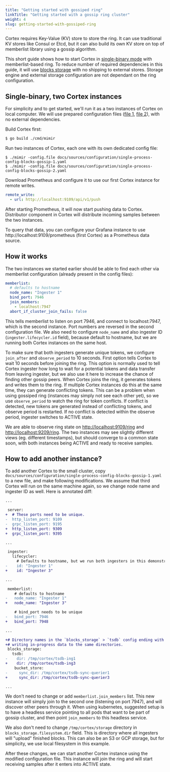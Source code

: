 ```yaml
---
title: "Getting started with gossiped ring"
linkTitle: "Getting started with a gossip ring cluster"
weight: 4
slug: getting-started-with-gossiped-ring
---
```


Cortex requires Key-Value (KV) store to store the ring. It can use traditional KV stores like Consul or Etcd,
but it can also build its own KV store on top of memberlist library using a gossip algorithm.

This short guide shows how to start Cortex in [single-binary mode](../architecture.md) with memberlist-based ring.
To reduce number of required dependencies in this guide, it will use [blocks storage](../blocks-storage/_index.md) with no shipping to external stores.
Storage engine and external storage configuration are not dependant on the ring configuration.

## Single-binary, two Cortex instances

For simplicity and to get started, we'll run it as a two instances of Cortex on local computer.
We will use prepared configuration files ([file 1](../../configuration/single-process-config-blocks-gossip-1.yaml), [file 2](../../configuration/single-process-config-blocks-gossip-2.yaml)), with no external
dependencies.

Build Cortex first:

```sh
$ go build ./cmd/mimir
```

Run two instances of Cortex, each one with its own dedicated config file:

```
$ ./mimir -config.file docs/sources/configuration/single-process-config-blocks-gossip-1.yaml
$ ./mimir -config.file docs/sources/configuration/single-process-config-blocks-gossip-2.yaml
```

Download Prometheus and configure it to use our first Cortex instance for remote writes.

```yaml
remote_write:
  - url: http://localhost:9109/api/v1/push
```

After starting Prometheus, it will now start pushing data to Cortex. Distributor component in Cortex will
distribute incoming samples between the two instances.

To query that data, you can configure your Grafana instance to use http://localhost:9109/prometheus (first Cortex) as a Prometheus data source.

## How it works

The two instances we started earlier should be able to find each other via memberlist configuration (already present in the config files):

```yaml
memberlist:
  # defaults to hostname
  node_name: "Ingester 1"
  bind_port: 7946
  join_members:
    - localhost:7947
  abort_if_cluster_join_fails: false
```

This tells memberlist to listen on port 7946, and connect to localhost:7947, which is the second instance.
Port numbers are reversed in the second configuration file.
We also need to configure `node_name` and also ingester ID (`ingester.lifecycler.id` field), because default to hostname,
but we are running both Cortex instances on the same host.

To make sure that both ingesters generate unique tokens, we configure `join_after` and `observe_period` to 10 seconds.
First option tells Cortex to wait 10 seconds before joining the ring. This option is normally used to tell Cortex ingester
how long to wait for a potential tokens and data transfer from leaving ingester, but we also use it here to increase
the chance of finding other gossip peers. When Cortex joins the ring, it generates tokens and writes them to the ring.
If multiple Cortex instances do this at the same time, they can generate conflicting tokens. This can be a problem
when using gossiped ring (instances may simply not see each other yet), so we use `observe_period` to watch the ring for token conflicts.
If conflict is detected, new tokens are generated instead of conflicting tokens, and observe period is restarted.
If no conflict is detected within the observe period, ingester switches to ACTIVE state.

We are able to observe ring state on [http://localhost:9109/ring](http://localhost:9109/ring) and [http://localhost:9209/ring](http://localhost:9209/ring).
The two instances may see slightly different views (eg. different timestamps), but should converge to a common state soon, with both instances
being ACTIVE and ready to receive samples.

## How to add another instance?

To add another Cortex to the small cluster, copy `docs/sources/configuration/single-process-config-blocks-gossip-1.yaml` to a new file,
and make following modifications. We assume that third Cortex will run on the same machine again, so we change node name and ingester ID as well. Here
is annotated diff:

```diff
...

 server:
+  # These ports need to be unique.
-  http_listen_port: 9109
-  grpc_listen_port: 9195
+  http_listen_port: 9309
+  grpc_listen_port: 9395

...

 ingester:
   lifecycler:
     # Defaults to hostname, but we run both ingesters in this demonstration on the same machine.
-    id: "Ingester 1"
+    id: "Ingester 3"

...

 memberlist:
    # defaults to hostname
-   node_name: "Ingester 1"
+   node_name: "Ingester 3"

    # bind_port needs to be unique
-   bind_port: 7946
+   bind_port: 7948

...

+# Directory names in the `blocks_storage` > `tsdb` config ending with `...1` to end with `...3`. This is to avoid different instances
+# writing in-progress data to the same directories.
 blocks_storage:
   tsdb:
-    dir: /tmp/cortex/tsdb-ing1
+    dir: /tmp/cortex/tsdb-ing3
    bucket_store:
-     sync_dir: /tmp/cortex/tsdb-sync-querier1
+     sync_dir: /tmp/cortex/tsdb-sync-querier3

...
```

We don't need to change or add `memberlist.join_members` list. This new instance will simply join to the second one (listening on port 7947), and
will discover other peers through it. When using kubernetes, suggested setup is to have a headless service pointing to all pods
that want to be part of gossip cluster, and then point `join_members` to this headless service.

We also don't need to change `/tmp/cortex/storage` directory in `blocks_storage.filesystem.dir` field. This is directory where all ingesters will
"upload" finished blocks. This can also be an S3 or GCP storage, but for simplicity, we use local filesystem in this example.

After these changes, we can start another Cortex instance using the modified configuration file. This instance will join the ring
and will start receiving samples after it enters into ACTIVE state.
